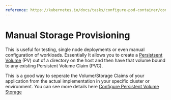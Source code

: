 ```yaml
---
reference: https://kubernetes.io/docs/tasks/configure-pod-container/configure-persistent-volume-storage/
---
```


# Manual Storage Provisioning

This is useful for testing, single node deployments or even manual configuration of workloads. Essentially It allows you to create a [Persistsent Volume](https://kubernetes.io/docs/concepts/storage/persistent-volumes/) (PV) out of a directory on the host and then have that volume bound to any existing Persistent Volume Claim (PVC).

This is a good way to seperate the Volume/Storage Claims of your application from the actual implementation in your specific cluster or environment. You can see more details here [Configure Persistent Volume Storage](https://kubernetes.io/docs/tasks/configure-pod-container/configure-persistent-volume-storage/)